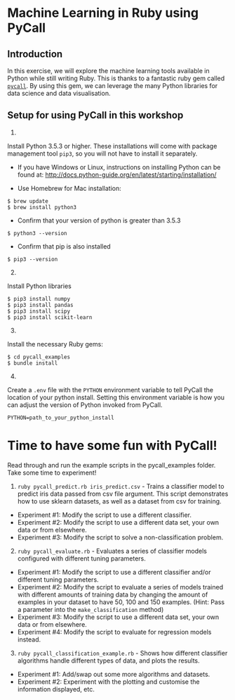 # Machine Learning in Ruby using PyCall

## Introduction

In this exercise, we will explore the machine learning tools available in Python while still writing Ruby.
This is thanks to a fantastic ruby gem called [`pycall`](https://github.com/mrkn/pycall.rb). By using this gem, we can leverage the many Python libraries for data science and data visualisation.

## Setup for using PyCall in this workshop

1.
Install Python 3.5.3 or higher. These installations will come with package management tool `pip3`, so you will not have to install it separately.
- If you have Windows or Linux, instructions on installing Python can be found at: http://docs.python-guide.org/en/latest/starting/installation/

- Use Homebrew for Mac installation:
```
$ brew update
$ brew install python3
```
- Confirm that your version of python is greater than 3.5.3
```
$ python3 --version
```
- Confirm that pip is also installed
```
$ pip3 --version
```

2.
Install Python libraries
```
$ pip3 install numpy
$ pip3 install pandas
$ pip3 install scipy
$ pip3 install scikit-learn
```

3.
Install the necessary Ruby gems:
```
$ cd pycall_examples
$ bundle install
```

4.
Create a `.env` file with the `PYTHON` environment variable to tell PyCall the location of your python install. Setting this environment variable is how you can adjust the version of Python invoked from PyCall.
```
PYTHON=path_to_your_python_install
```

# Time to have some fun with PyCall!

Read through and run the example scripts in the pycall_examples folder. Take some time to experiment!

1. `ruby pycall_predict.rb iris_predict.csv` - Trains a classifier model to predict iris data passed from csv file argument. This script demonstrates how to use sklearn datasets, as well as a dataset from csv for training.
  - Experiment #1: Modify the script to use a different classifier.
  - Experiment #2: Modify the script to use a different data set, your own data or from elsewhere.
  - Experiment #3: Modify the script to solve a non-classification problem.

2. `ruby pycall_evaluate.rb` - Evaluates a series of classifier models configured with different tuning parameters.
  - Experiment #1: Modify the script to use a different classifier and/or different tuning parameters.
  - Experiment #2: Modify the script to evaluate a series of models trained with different amounts of training data by changing the amount of examples in your dataset to have 50, 100 and 150 examples. (Hint: Pass a parameter into the `make_classification` method)
  - Experiment #3: Modify the script to use a different data set, your own data or from elsewhere.
  - Experiment #4: Modify the script to evaluate for regression models instead.

3. `ruby pycall_classification_example.rb` - Shows how different classifier algorithms handle different types of data, and plots the results.
  - Experiment #1: Add/swap out some more algorithms and datasets.
  - Experiment #2: Experiment with the plotting and customise the information displayed, etc.
